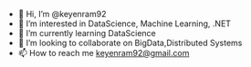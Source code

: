 - 👋 Hi, I’m @keyenram92
- 👀 I’m interested in DataScience, Machine Learning, .NET
- 🌱 I’m currently learning DataScience
- 💞️ I’m looking to collaborate on BigData,Distributed Systems
- 📫 How to reach me keyenram92@gmail.com

<!---
keyenram92/keyenram92 is a ✨ special ✨ repository because its `README.md` (this file) appears on your GitHub profile.
You can click the Preview link to take a look at your changes.
--->

